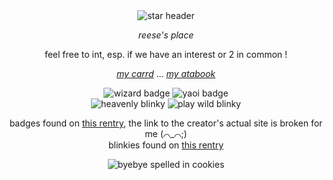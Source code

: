 <div align=center>
<img src="https://files.catbox.moe/g36etr.gif" alt="star header">
  
*reese's place* 

feel free to int, esp. if we have an interest or 2 in common ! 

[*my carrd*](https://evilwizards.carrd.co/) ...
[*my atabook*](https://evillestwizard.atabook.org/?page=1)

<img src="https://files.catbox.moe/p7eeer.gif" alt="wizard badge"> 
<img src="https://files.catbox.moe/oyvjf3.gif" alt="yaoi badge"> 
<br>
<img src="https://files.catbox.moe/2rankr.gif" alt="heavenly blinky">
<img src="https://files.catbox.moe/vusjy1.gif" alt= "play wild blinky">

badges found on [this rentry,](https://rentry.org/lavender-buttons) the link to the creator's actual site is broken for me \(⌒_⌒;)
<br>blinkies found on [this rentry](https://rentry.co/borderblinkies)

<img src="https://files.catbox.moe/6ud8om.gif" alt= "byebye spelled in cookies">
